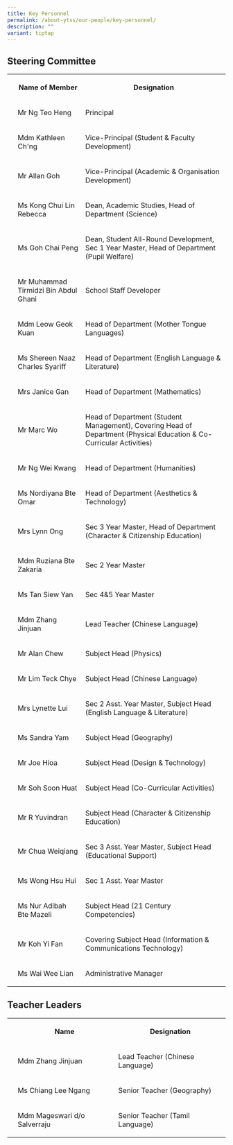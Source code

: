 ```yaml
---
title: Key Personnel
permalink: /about-ytss/our-people/key-personnel/
description: ""
variant: tiptap
---
```

<h2><strong>Steering Committee</strong></h2>
<table style="minWidth: 75px">
<colgroup>
<col>
<col>
<col>
</colgroup>
<tbody>
<tr>
<th rowspan="1" colspan="1">
<p></p>
</th>
<th rowspan="1" colspan="1">
<p>Name of Member</p>
</th>
<th rowspan="1" colspan="1">
<p>Designation</p>
</th>
</tr>
<tr>
<td rowspan="1" colspan="1">
<p></p>
</td>
<td rowspan="1" colspan="1">
<p>Mr Ng Teo Heng</p>
</td>
<td rowspan="1" colspan="1">
<p>Principal</p>
</td>
</tr>
<tr>
<td rowspan="1" colspan="1">
<p></p>
</td>
<td rowspan="1" colspan="1">
<p>Mdm Kathleen Ch'ng</p>
</td>
<td rowspan="1" colspan="1">
<p>Vice-Principal (Student &amp; Faculty Development)</p>
</td>
</tr>
<tr>
<td rowspan="1" colspan="1">
<p></p>
</td>
<td rowspan="1" colspan="1">
<p>Mr Allan Goh</p>
</td>
<td rowspan="1" colspan="1">
<p>Vice-Principal (Academic &amp; Organisation Development)</p>
</td>
</tr>
<tr>
<td rowspan="1" colspan="1">
<p></p>
</td>
<td rowspan="1" colspan="1">
<p>Ms Kong Chui Lin Rebecca</p>
</td>
<td rowspan="1" colspan="1">
<p>Dean, Academic Studies, Head of Department (Science)</p>
</td>
</tr>
<tr>
<td rowspan="1" colspan="1">
<p></p>
</td>
<td rowspan="1" colspan="1">
<p>Ms Goh Chai Peng</p>
</td>
<td rowspan="1" colspan="1">
<p>Dean, Student All-Round Development, Sec 1 Year Master, Head of Department
(Pupil Welfare)</p>
</td>
</tr>
<tr>
<td rowspan="1" colspan="1">
<p></p>
</td>
<td rowspan="1" colspan="1">
<p>Mr Muhammad Tirmidzi Bin Abdul Ghani</p>
</td>
<td rowspan="1" colspan="1">
<p>School Staff Developer</p>
</td>
</tr>
<tr>
<td rowspan="1" colspan="1">
<p></p>
</td>
<td rowspan="1" colspan="1">
<p>Mdm Leow Geok Kuan</p>
</td>
<td rowspan="1" colspan="1">
<p>Head of Department (Mother Tongue Languages)</p>
</td>
</tr>
<tr>
<td rowspan="1" colspan="1">
<p></p>
</td>
<td rowspan="1" colspan="1">
<p>Ms Shereen Naaz Charles Syariff</p>
</td>
<td rowspan="1" colspan="1">
<p>Head of Department (English Language &amp; Literature)</p>
</td>
</tr>
<tr>
<td rowspan="1" colspan="1">
<p></p>
</td>
<td rowspan="1" colspan="1">
<p>Mrs Janice Gan</p>
</td>
<td rowspan="1" colspan="1">
<p>Head of Department (Mathematics)</p>
</td>
</tr>
<tr>
<td rowspan="1" colspan="1">
<p></p>
</td>
<td rowspan="1" colspan="1">
<p>Mr Marc Wo</p>
</td>
<td rowspan="1" colspan="1">
<p>Head of Department (Student Management), Covering Head of Department (Physical
Education &amp; Co-Curricular Activities)</p>
</td>
</tr>
<tr>
<td rowspan="1" colspan="1">
<p></p>
</td>
<td rowspan="1" colspan="1">
<p>Mr Ng Wei Kwang</p>
</td>
<td rowspan="1" colspan="1">
<p>Head of Department (Humanities)</p>
</td>
</tr>
<tr>
<td rowspan="1" colspan="1">
<p></p>
</td>
<td rowspan="1" colspan="1">
<p>Ms Nordiyana Bte Omar</p>
</td>
<td rowspan="1" colspan="1">
<p>Head of Department (Aesthetics &amp; Technology)</p>
</td>
</tr>
<tr>
<td rowspan="1" colspan="1">
<p></p>
</td>
<td rowspan="1" colspan="1">
<p>Mrs Lynn Ong</p>
</td>
<td rowspan="1" colspan="1">
<p>Sec 3 Year Master, Head of Department (Character &amp; Citizenship Education)</p>
</td>
</tr>
<tr>
<td rowspan="1" colspan="1">
<p></p>
</td>
<td rowspan="1" colspan="1">
<p>Mdm Ruziana Bte Zakaria</p>
</td>
<td rowspan="1" colspan="1">
<p>Sec 2 Year Master</p>
</td>
</tr>
<tr>
<td rowspan="1" colspan="1">
<p></p>
</td>
<td rowspan="1" colspan="1">
<p>Ms Tan Siew Yan</p>
</td>
<td rowspan="1" colspan="1">
<p>Sec 4&amp;5 Year Master</p>
</td>
</tr>
<tr>
<td rowspan="1" colspan="1">
<p></p>
</td>
<td rowspan="1" colspan="1">
<p>Mdm Zhang Jinjuan</p>
</td>
<td rowspan="1" colspan="1">
<p>Lead Teacher (Chinese Language)</p>
</td>
</tr>
<tr>
<td rowspan="1" colspan="1">
<p></p>
</td>
<td rowspan="1" colspan="1">
<p>Mr Alan Chew</p>
</td>
<td rowspan="1" colspan="1">
<p>Subject Head (Physics)</p>
</td>
</tr>
<tr>
<td rowspan="1" colspan="1">
<p></p>
</td>
<td rowspan="1" colspan="1">
<p>Mr Lim Teck Chye</p>
</td>
<td rowspan="1" colspan="1">
<p>Subject Head (Chinese Language)</p>
</td>
</tr>
<tr>
<td rowspan="1" colspan="1">
<p></p>
</td>
<td rowspan="1" colspan="1">
<p>Mrs Lynette Lui</p>
</td>
<td rowspan="1" colspan="1">
<p>Sec 2 Asst. Year Master, Subject Head (English Language &amp; Literature)</p>
</td>
</tr>
<tr>
<td rowspan="1" colspan="1">
<p></p>
</td>
<td rowspan="1" colspan="1">
<p>Ms Sandra Yam</p>
</td>
<td rowspan="1" colspan="1">
<p>Subject Head (Geography)</p>
</td>
</tr>
<tr>
<td rowspan="1" colspan="1">
<p></p>
</td>
<td rowspan="1" colspan="1">
<p>Mr Joe Hioa</p>
</td>
<td rowspan="1" colspan="1">
<p>Subject Head (Design &amp; Technology)</p>
</td>
</tr>
<tr>
<td rowspan="1" colspan="1">
<p></p>
</td>
<td rowspan="1" colspan="1">
<p>Mr Soh Soon Huat</p>
</td>
<td rowspan="1" colspan="1">
<p>Subject Head (Co-Curricular Activities)</p>
</td>
</tr>
<tr>
<td rowspan="1" colspan="1">
<p></p>
</td>
<td rowspan="1" colspan="1">
<p>Mr R Yuvindran</p>
</td>
<td rowspan="1" colspan="1">
<p>Subject Head (Character &amp; Citizenship Education)</p>
</td>
</tr>
<tr>
<td rowspan="1" colspan="1">
<p></p>
</td>
<td rowspan="1" colspan="1">
<p>Mr Chua Weiqiang</p>
</td>
<td rowspan="1" colspan="1">
<p>Sec 3 Asst. Year Master, Subject Head (Educational Support)</p>
</td>
</tr>
<tr>
<td rowspan="1" colspan="1">
<p></p>
</td>
<td rowspan="1" colspan="1">
<p>Ms Wong Hsu Hui</p>
</td>
<td rowspan="1" colspan="1">
<p>Sec 1 Asst. Year Master</p>
</td>
</tr>
<tr>
<td rowspan="1" colspan="1">
<p></p>
</td>
<td rowspan="1" colspan="1">
<p>Ms Nur Adibah Bte Mazeli</p>
</td>
<td rowspan="1" colspan="1">
<p>Subject Head (21 Century Competencies)</p>
</td>
</tr>
<tr>
<td rowspan="1" colspan="1">
<p></p>
</td>
<td rowspan="1" colspan="1">
<p>Mr Koh Yi Fan</p>
</td>
<td rowspan="1" colspan="1">
<p>Covering Subject Head (Information &amp; Communications Technology)</p>
</td>
</tr>
<tr>
<td rowspan="1" colspan="1">
<p></p>
</td>
<td rowspan="1" colspan="1">
<p>Ms Wai Wee Lian</p>
</td>
<td rowspan="1" colspan="1">
<p>Administrative Manager</p>
</td>
</tr>
</tbody>
</table>
<h2><strong>Teacher Leaders</strong></h2>
<table style="minWidth: 75px">
<colgroup>
<col>
<col>
<col>
</colgroup>
<tbody>
<tr>
<th rowspan="1" colspan="1">
<p></p>
</th>
<th rowspan="1" colspan="1">
<p>Name</p>
</th>
<th rowspan="1" colspan="1">
<p>Designation</p>
</th>
</tr>
<tr>
<td rowspan="1" colspan="1">
<p></p>
</td>
<td rowspan="1" colspan="1">
<p>Mdm Zhang Jinjuan</p>
</td>
<td rowspan="1" colspan="1">
<p>Lead Teacher (Chinese Language)</p>
</td>
</tr>
<tr>
<td rowspan="1" colspan="1">
<p></p>
</td>
<td rowspan="1" colspan="1">
<p>Ms Chiang Lee Ngang</p>
</td>
<td rowspan="1" colspan="1">
<p>Senior Teacher (Geography)</p>
</td>
</tr>
<tr>
<td rowspan="1" colspan="1">
<p></p>
</td>
<td rowspan="1" colspan="1">
<p>Mdm Mageswari d/o Salverraju</p>
</td>
<td rowspan="1" colspan="1">
<p>Senior Teacher (Tamil Language)</p>
</td>
</tr>
</tbody>
</table>
<p></p>
<p></p>
